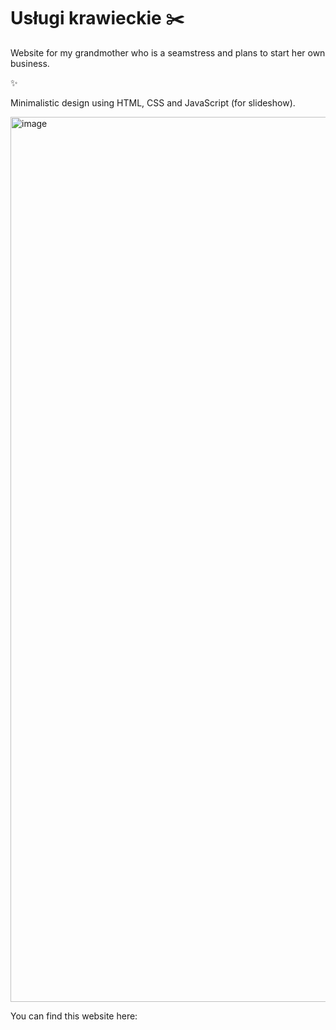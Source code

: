 # Usługi krawieckie ✂️

Website for my grandmother who is a seamstress and plans to start her own business.

✨

Minimalistic design using HTML, CSS and JavaScript (for slideshow).

<img width="1416" alt="image" src="https://github.com/lucyxkk/uslugi-krawieckie/assets/104529211/37c7c74d-b25e-4ae2-a24e-acd8dca68bae">


You can find this website here: 
